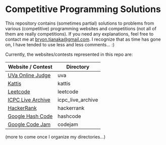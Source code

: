 # Competitive Programming Solutions

This repository contains (sometimes partial) solutions to problems from various
(competitive) programming websites and competitions (not all of them are really
competitions). If you need any explanations, feel free to contact me at
bryon.tjanaka@gmail.com. I recognize that as time has gone on, I have tended to
use less and less comments... :)

Currently, the websites/contests represented in this repo are:

Website / Contest                                | Directory
-------------------------------------------------|-------------------------
[UVa Online Judge](https://uva.onlinejudge.org)  | uva
[Kattis](https://open.kattis.com/problems)       | kattis
[Leetcode](https://leetcode.com/problemset/all/) | leetcode
[ICPC Live Archive](https://icpcarchive.ecs.baylor.edu) | icpc\_live\_archive
[HackerRank](https://www.hackerrank.com)         | hackerrank
[Google Hash Code](https://codingcompetitions.withgoogle.com/hashcode) | hashcode
[Google Code Jam](https://code.google.com/codejam/past-contests) | codejam

(more to come once I organize my directories...)
